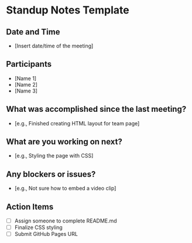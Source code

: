 # Standup Notes Template

## Date and Time
- [Insert date/time of the meeting]

## Participants
- [Name 1]
- [Name 2]
- [Name 3]

## What was accomplished since the last meeting?
- [e.g., Finished creating HTML layout for team page]

## What are you working on next?
- [e.g., Styling the page with CSS]

## Any blockers or issues?
- [e.g., Not sure how to embed a video clip]

## Action Items
- [ ] Assign someone to complete README.md
- [ ] Finalize CSS styling
- [ ] Submit GitHub Pages URL
